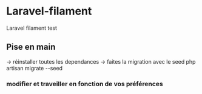 # Laravel-filament
 Laravel filament test

## Pise en main
-> réinstaller toutes les dependances 
-> faites la migration avec le seed 
 php artisan migrate --seed

 ### modifier et traveiller en fonction de vos préférences 
